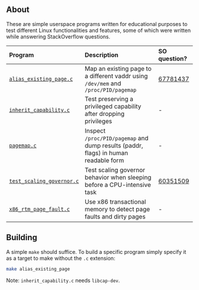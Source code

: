 ## About

These are simple userspace programs written for educational purposes to test
different Linux functionalities and features, some of which were written while
answering StackOverflow questions.

| Program                                              | Description                                                                        | SO question?                                             |
|:-----------------------------------------------------|:-----------------------------------------------------------------------------------|:---------------------------------------------------------|
| [`alias_existing_page.c`](alias_existing_page.c)     | Map an existing page to a different vaddr using `/dev/mem` and `/proc/PID/pagemap` | [67781437](https://stackoverflow.com/q/67781437/3889449) |
| [`inherit_capability.c`](inherit_capability.c)       | Test preserving a privileged capability after dropping privileges                  | -                                                        |
| [`pagemap.c`](pagemap.c)                             | Inspect `/proc/PID/pagemap` and dump results (paddr, flags) in human readable form | -                                                        |
| [`test_scaling_governor.c`](test_scaling_governor.c) | Test scaling governor behavior when sleeping before a CPU-intensive task           | [60351509](https://stackoverflow.com/q/60351509/3889449) |
| [`x86_rtm_page_fault.c`](x86_rtm_page_fault.c)       | Use x86 transactional memory to detect page faults and dirty pages                 | -                                                        |

## Building

A simple `make` should suffice. To build a specific program simply specify it as
a target to make without the `.c` extension:

```bash
make alias_existing_page
```

Note: `inherit_capability.c` needs `libcap-dev`.
